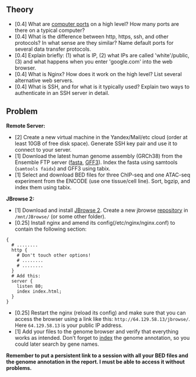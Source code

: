 ## Theory

* [0.4] What are [computer ports](https://www.cloudflare.com/learning/network-layer/what-is-a-computer-port/) on a high level? How many ports are there on a typical computer?
* [0.4] What is the difference between http, https, ssh, and other protocols? In what sense are they similar? Name default ports for several data transfer protocols.
* [0.4] Explain briefly: (1) what is IP, (2) what IPs are called 'white'/public, (3) and what happens when you enter 'google.com' into the web browser. 
* [0.4] What is Nginx? How does it work on the high level? List several alternative web servers.
* [0.4] What is SSH, and for what is it typically used? Explain two ways to authenticate in an SSH server in detail.

## Problem

**Remote Server:**
* [2] Create a new virtual machine in the Yandex/Mail/etc cloud (order at least 10GB of free disk space). Generate SSH key pair and use it to connect to your server.
* [1] Download the latest human genome assembly (GRCh38) from the Ensemble FTP server ([fasta](https://ftp.ensembl.org/pub/release-108/fasta/homo_sapiens/dna/Homo_sapiens.GRCh38.dna.primary_assembly.fa.gz), [GFF3](https://ftp.ensembl.org/pub/release-108/gff3/homo_sapiens/Homo_sapiens.GRCh38.108.gff3.gz)). Index the fasta using samtools (`samtools faidx`) and GFF3 using tabix.
* [1] Select and download BED files for three ChIP-seq and one ATAC-seq experiment from the ENCODE (use one tissue/cell line). Sort, bgzip, and index them using tabix.

**JBrowse 2:**
* [1] Download and install [JBrowse 2](https://jbrowse.org/jb2/). Create a new jbrowse [repository](https://jbrowse.org/jb2/docs/cli/#jbrowse-create-localpath) in `/mnt/JBrowse/` (or some other folder).
* [0.25] Install nginx and amend its config(/etc/nginx/nginx.conf) to contain the following section:
```
{
  # ........
  http {
    # Don't touch other options!
    # ........
    # ........
  }
  # Add this:
  server {
    listen 80;
    index index.html;
  }
}
```
* [0.25] Restart the nginx (reload its config) and make sure that you can access the browser using a link like this: `http://64.129.58.13/jbrowse/`. Here `64.129.58.13` is your public IP address.
* [1] Add your files to the genome browser and verify that everything works as intended. Don't forget to [index](https://jbrowse.org/jb2/docs/cli/#jbrowse-text-index) the genome annotation, so you could later search by gene names.

**Remember to put a persistent link to a session with all your BED files and the genome annotation in the report. I must be able to access it without problems.**
